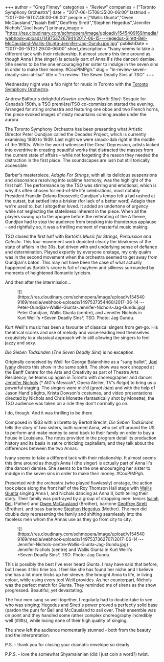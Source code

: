 +++
author = "Greg Finney"
categories = "Review"
companies = ["Toronto Symphony Orchestra"]
date = "2017-06-15T08:35:00-06:00"
lastmod = "2017-06-16T07:48:00-06:00"
people = ["Wallis Giunta","Owen McCausland","Isaiah Bell","Geoffrey Sirett","Stephen Hegedus","Jennifer Nichols","Joel Ivany"]
primary_image = "https://res.cloudinary.com/schmopera/image/upload/v1545409169/media/webhook-uploads/1497537267941/2017-06-15---Hegedus-Sirett-Bell-McCausland-Wallis-Giunta-Jennifer-Jag-Gundu.jpg.jpg"
publishDate = "2017-06-15T21:29:00-06:00"
short_description = "Ivany seems to take a different tack with their relationship. It almost seems this time around as though Anna I (the singer) is actually part of Anna II&#039;s (the dancer) demise. She seems to be the one encouraging her sister to indulge in the seven sins in order to make their money. #CouPIMPgh."
slug = "in-review-seven-deadly-sins-at-tso"
title = "In review: The Seven Deadly Sins at TSO"
+++

Wednesday night was a fab night for music in Toronto with the [Toronto Symphony Orchestra](/scene/companies/toronto-symphony-orchestra/).

Andrew Balfour's delightful *Kiwetin-acahkos (North Star)*: Sesquie for Canada’s 150th, a TSO première/TSO co-commission started the evening. Arranged for string orchestra and featuring one oboe and two French horns, the piece evoked images of misty mountains coming awake under the aurora.

The Toronto Symphony Orchestra has been presenting what Artistic Director Peter Oundjian called the Decades Project, which is currently examining 1930 to 1939. Last night we were smack-dab right in the middle of the 1930s. While the world witnessed the Great Depression, artists kicked into overdrive in creating beautiful works that distracted the masses from the current state of affairs - while not forgetting the reason they needed the distraction in the first place. The soundscapes are lush but still tonically accessible.

Barber's masterpiece, *Adagio For Strings*, with all its delicious suspensions and dissonance resolving into sublime harmony, was the highlight of the first half. The performance by the TSO was stirring and emotional, which is why it's often chosen for end-of-life life celebrations, most notably President Franklin Delano Roosevelt; Oundjian's tempo felt a tad rushed at the outset, but settled into a brisker (for lack of a better word) Adagio then we're used to, but I altogether loved. It added an undertone of urgency while not neglecting the stateliness inherent in the piece. When all the players swung up to the apogee before the reiterating of the A theme, Oundjian had to stop the audience from breaking into thunderous applause - and rightfully so, it was a thrilling moment of masterful music making.

TSO closed the first half with Bartók's *Music for Strings, Percussion and Celesta*. This four-movement work depicted clearly the bleakness of the state of affairs in the 30s, but driven with and underlying sense of defiance and determination. Played expertly by everyone onstage, my only qualm was in the second movement when the orchestra seemed to get away from Oundjian's baton. This may not have been the case of what actually happened as Bartók's score is full of mayhem and silliness surrounded by moments of heightened Romantic lyricism.

And then after the intermission...

<figure data-type="image">
![](https://res.cloudinary.com/schmopera/image/upload/v1545409169/media/webhook-uploads/1497537354460/2017-06-14---Peter-Oundjian-Wallis-Giunta-Jennifer-Nichols-Jag-Gundu.jpg)
<figcaption>Peter Oundjian, Wallis Giunta (centre), and Jennifer Nichols in Kurt Weill's *Seven Deadly Sins*, TSO. Photo: Jag Gundu.</figcaption>
</figure>

Kurt Weill's music has been a favourite of classical singers from get-go. His theatrical scores and use of melody and voice-leading lend themselves exquisitely to a classical approach while still allowing the singers to feel jazzy and sexy.

*Die Sieben Todsünden* (*The Seven Deadly Sins*) is no exception.

Originally conceived by Weill for George Balanchine as a "sung ballet", [Joel Ivany](/scene/people/joel-ivany/) directs this show in the same spirit. The show was work shopped at the Banff Centre for the Arts and Creativity as part of Theatre Arts Residency; he teams up again in Toronto with choreographer and dancer [Jennifer Nichols](/scene/people/jennifer-nichols/) (* AtG's Messiah*, Opera Atelier, TV's *Reign*) to bring us a powerful staging. The singers were mic'd (*great idea*) and with the help of Jason Hand's lights, Krista Dowson's costumes, and video presentations directed by Nichols and Chris Monette (fantastically shot by Monette), the TSO audience was taken on a ride they don't normally go on.

I do, though. And it was thrilling to be there.

Composed in 1933 with a libretto by Bertolt Brecht, *Die Seben Todsünden* tells the story of two sisters, both named Anna, who set off around the US to perform and make money to send back to their family on order to buy a house in Louisiana. The notes provided in the program detail its production history and its basis in satire criticizing capitalism, and they talk about the differences between the two Annas.

Ivany seems to take a different tack with their relationship. It almost seems this time around as though Anna I (the singer) is actually part of Anna II's (the dancer) demise. She seems to be the one encouraging her sister to indulge in the seven sins in order to make their money. #CouPIMPgh.

Presented with the orchestra (who played flawlessly) onstage, the action took place along the front half of the Roy Thomson Hall stage with [Wallis Giunta](/scene/people/wallis-giunta/) singing Anna I, and Nichols dancing as Anna II, both telling their story. Their family was portrayed by a group of strapping men: tenors [Isaiah Bell](/scene/people/isaiah-bell/) (Father) and [Owen McCausland](/scene/people/owen-mccausland/) (Brother), baritone [Geoffrey Sirett](/scene/people/geoffrey-sirett/) (Brother). and bass-baritone [Stephen Hegedus](/scene/people/stephen-hegedus/) (Mother). The  men did double duty representing the family and shifting seamlessly into the faceless men whom the Annas use as they go from city to city.

<figure data-type="image">![](https://res.cloudinary.com/schmopera/image/upload/v1545409169/media/webhook-uploads/1497537362707/2017-06-14---Jennifer-Nichols-centre-Wallis-Giunta-Jag-Gundu.jpg)
<figcaption>Jennifer Nichols (centre) and Wallis Giunta in Kurt Weill's *Seven Deadly Sins*, TSO. Photo: Jag Gundu.</figcaption>
</figure>

This is possibly the best I've ever heard Giunta. I may have said that before, but I mean it this time too. I feel like she has found her niche and I believe she has a lot more tricks up her sleeve. She brought Anna to life, in living colour, while using every tool Weill provides. As her counterpart, Nichols was the perfect match for Giunta. They reminded me of sirens as the show progressed. Beautiful, yet devastating.

The four men sang so well together, I regularly had to double-take to see who was singing; Hegedus and Sirett's power proved a perfectly solid base (pardon the pun) for Bell and McCausland to sail over. Their ensemble was on point and they handled some rather complex choreography incredibly well (#lifts), while losing none of their high quality of singing.

The show left the audience momentarily stunned - both from the beauty and the interpretation.

P.S. - thank you for closing your dramatic envelope so clearly

P.P.S. - love the somewhat Shyamalanian  (did I just coin a word?) twist.
